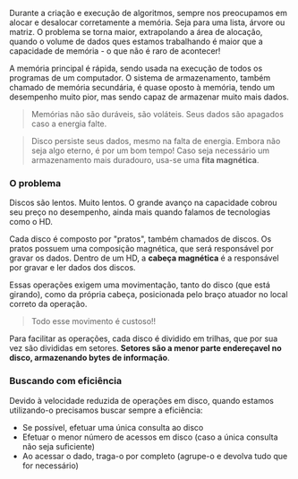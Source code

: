 
Durante a criação e execução de algoritmos, sempre nos preocupamos em alocar e desalocar corretamente a memória. Seja para uma lista, árvore ou matriz. 
O problema se torna maior, extrapolando a área de alocação, quando o volume de dados ques estamos trabalhando é maior que a capacidade de memória - o que não é raro de acontecer!

A memória principal é rápida, sendo usada na execução de todos os programas de um computador.
O sistema de armazenamento, também chamado de memória secundária, é quase oposto à memória, tendo um desempenho muito pior, mas sendo capaz de armazenar muito mais dados.

> Memórias não são duráveis, são voláteis. Seus dados são apagados caso a energia falte.

> Disco persiste seus dados, mesmo na falta de energia. Embora não seja algo eterno, é por um bom tempo! Caso seja necessário um armazenamento mais duradouro, usa-se uma **fita magnética**.


### O problema
Discos são lentos. Muito lentos. O grande avanço na capacidade cobrou seu preço no desempenho, ainda mais quando falamos de tecnologias como o HD. 

Cada disco é composto por "pratos", também chamados de discos. Os pratos possuem uma composição magnética, que será responsável por gravar os dados.
Dentro de um HD, a **cabeça magnética** é a responsável por gravar e ler dados dos discos.

Essas operações exigem uma movimentação, tanto do disco (que está girando), como da própria cabeça, posicionada pelo braço atuador no local correto da operação.

> Todo esse movimento é custoso!!

Para facilitar as operações, cada disco é dividido em trilhas, que por sua vez são divididas em setores. 
**Setores são a menor parte endereçavel no disco, armazenando bytes de informação**.


### Buscando com eficiência
Devido à velocidade reduzida de operações em disco, quando estamos utilizando-o precisamos buscar sempre a eficiência:
- Se possível, efetuar uma única consulta ao disco
- Efetuar o menor número de acessos em disco (caso a única consulta não seja suficiente)
- Ao acessar o dado, traga-o por completo (agrupe-o e devolva tudo que for necessário)
